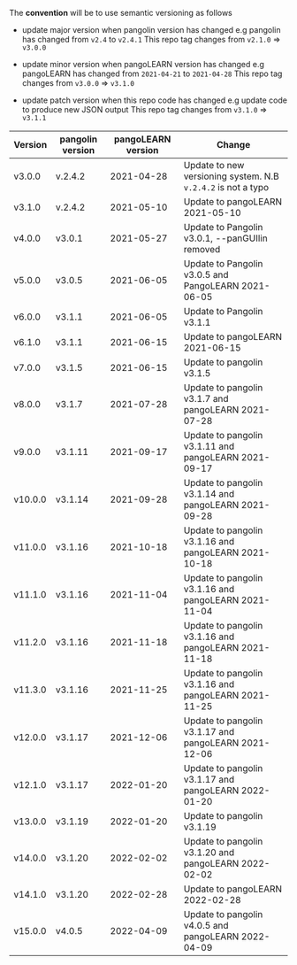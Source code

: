 The **convention** will be to use semantic versioning as follows

* update major version when pangolin version has changed e.g pangolin has changed from `v2.4` to `v2.4.1`
  This repo tag changes from `v2.1.0` => `v3.0.0`

* update minor version when pangoLEARN version has changed e.g pangoLEARN has changed from  `2021-04-21`
  to  `2021-04-28`
  This repo tag changes from `v3.0.0` => `v3.1.0`

* update patch version when this repo code has changed e.g update code to produce new JSON output This repo tag changes
  from `v3.1.0` => `v3.1.1`

| Version   | pangolin version | pangoLEARN version | Change                                                       |
|-----------| ---------------- |--------------------|--------------------------------------------------------------|
| v3.0.0    | v.2.4.2          | 2021-04-28         | Update to new versioning system. N.B `v.2.4.2` is not a typo |
| v3.1.0    | v.2.4.2          | 2021-05-10         | Update to pangoLEARN 2021-05-10                              |
| v4.0.0    | v3.0.1           | 2021-05-27         | Update to Pangolin v3.0.1, --panGUIlin removed               |
| v5.0.0    | v3.0.5           | 2021-06-05         | Update to Pangolin v3.0.5 and PangoLEARN 2021-06-05          |
| v6.0.0    | v3.1.1           | 2021-06-05         | Update to Pangolin v3.1.1                                    |
| v6.1.0    | v3.1.1           | 2021-06-15         | Update to pangoLEARN 2021-06-15                              |
| v7.0.0    | v3.1.5           | 2021-06-15         | Update to pangolin v3.1.5                                    |
| v8.0.0    | v3.1.7           | 2021-07-28         | Update to pangolin v3.1.7 and pangoLEARN 2021-07-28          |
| v9.0.0    | v3.1.11          | 2021-09-17         | Update to pangolin v3.1.11 and pangoLEARN 2021-09-17         |
| v10.0.0   | v3.1.14          | 2021-09-28         | Update to pangolin v3.1.14 and pangoLEARN 2021-09-28         |
| v11.0.0   | v3.1.16          | 2021-10-18         | Update to pangolin v3.1.16 and pangoLEARN 2021-10-18         |
| v11.1.0   | v3.1.16          | 2021-11-04         | Update to pangolin v3.1.16 and pangoLEARN 2021-11-04         |
| v11.2.0   | v3.1.16          | 2021-11-18         | Update to pangolin v3.1.16 and pangoLEARN 2021-11-18         |
| v11.3.0   | v3.1.16          | 2021-11-25         | Update to pangolin v3.1.16 and pangoLEARN 2021-11-25         |
| v12.0.0   | v3.1.17          | 2021-12-06         | Update to pangolin v3.1.17 and pangoLEARN 2021-12-06         |
| v12.1.0   | v3.1.17          | 2022-01-20         | Update to pangolin v3.1.17 and pangoLEARN 2022-01-20         |
| v13.0.0   | v3.1.19          | 2022-01-20         | Update to pangolin v3.1.19                                   |
| v14.0.0   | v3.1.20          | 2022-02-02         | Update to pangolin v3.1.20 and pangoLEARN 2022-02-02         |
| v14.1.0   | v3.1.20          | 2022-02-28         | Update to pangoLEARN 2022-02-28                              |
| v15.0.0   | v4.0.5           | 2022-04-09         | Update to pangolin v4.0.5 and pangoLEARN 2022-04-09          |
